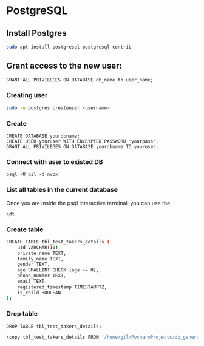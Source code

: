 # PostgreSQL

## Install Postgres

```bash
sudo apt install postgresql postgresql-contrib
```

## Grant access to the new user:

```bash
GRANT ALL PRIVILEGES ON DATABASE db_name to user_name;
```

### Creating user

```bash
sudo -u postgres createuser <username>
```


### Create

```
CREATE DATABASE yourdbname;
CREATE USER youruser WITH ENCRYPTED PASSWORD 'yourpass';
GRANT ALL PRIVILEGES ON DATABASE yourdbname TO youruser;
```

### Connect with user to existed DB

```
psql -U gil -d nvox
```


### List all tables in the current database

Once you are inside the psql interactive terminal, you can use the 

`\dt`


### Create table

```bash
CREATE TABLE tbl_test_takers_details (
    uid VARCHAR(10),
    private_name TEXT,
    family_name TEXT,
    gender TEXT,
    age SMALLINT CHECK (age >= 0),
    phone_number TEXT,
    email TEXT,
    registered_timestamp TIMESTAMPTZ,
    is_child BOOLEAN
);
```

### Drop table

```
DROP TABLE tbl_test_takers_details;
```


```bash
\copy tbl_test_takers_details FROM '/home/gil/PycharmProjects/db_generate_fake_data/df_tbl_test_takers_details.csv' DELIMITER ',' CSV HEADER;
```